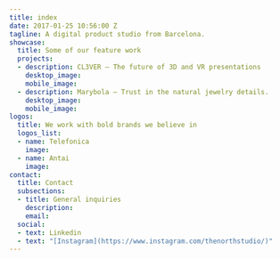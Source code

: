 ```yaml
---
title: index
date: 2017-01-25 10:56:00 Z
tagline: A digital product studio from Barcelona.
showcase:
  title: Some of our feature work
  projects:
  - description: CL3VER – The future of 3D and VR presentations
    desktop_image: 
    mobile_image: 
  - description: Marybola – Trust in the natural jewelry details.
    desktop_image: 
    mobile_image: 
logos:
  title: We work with bold brands we believe in
  logos_list:
  - name: Telefonica
    image: 
  - name: Antai
    image: 
contact:
  title: Contact
  subsections:
  - title: General inquiries
    description: 
    email: 
  social:
  - text: Linkedin
  - text: "[Instagram](https://www.instagram.com/thenorthstudio/)"
---
```


